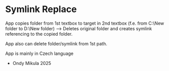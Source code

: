 # Symlink Replace

App copies folder from 1st textbox to target in 2nd textbox (f.e. from C:\New folder to D:\New folder) --> Deletes original folder and creates symlink referencing to the copied folder.

App also can delete folder/symlink from 1st path.

App is mainly in Czech language

- Ondy Mikula 2025
